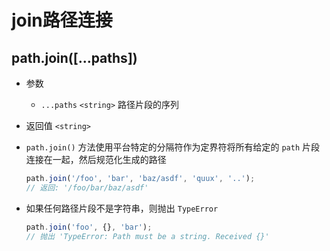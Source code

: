 # join路径连接

## path.join([...paths])

+ 参数

  + `...paths` `<string>` 路径片段的序列

+ 返回值 `<string>`

+ `path.join()` 方法使用平台特定的分隔符作为定界符将所有给定的 `path` 片段连接在一起，然后规范化生成的路径

    ```js
    path.join('/foo', 'bar', 'baz/asdf', 'quux', '..');
    // 返回: '/foo/bar/baz/asdf'
    ```

+ 如果任何路径片段不是字符串，则抛出 `TypeError`

    ```js
    path.join('foo', {}, 'bar');
    // 抛出 'TypeError: Path must be a string. Received {}'
    ```
